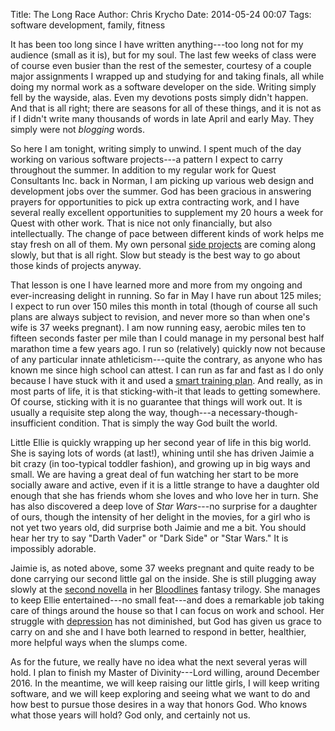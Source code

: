Title: The Long Race
Author: Chris Krycho
Date: 2014-05-24 00:07
Tags: software development, family, fitness

It has been too long since I have written anything---too long not for my audience (small as it is), but for my soul. The last few weeks of class were of course even busier than the rest of the semester, courtesy of a couple major assignments I wrapped up and studying for and taking finals, all while doing my normal work as a software developer on the side. Writing simply fell by the wayside, alas. Even my devotions posts simply didn't happen. And that is all right; there are seasons for all of these things, and it is not as if I didn't write many thousands of words in late April and early May. They simply were not *blogging* words.

So here I am tonight, writing simply to unwind. I spent much of the day working on various software projects---a pattern I expect to carry throughout the summer. In addition to my regular work for Quest Consultants Inc. back in Norman, I am picking up various web design and development jobs over the summer. God has been gracious in answering prayers for opportunities to pick up extra contracting work, and I have several really excellent opportunities to supplement my 20 hours a week for Quest with other work. That is nice not only financially, but also intellectually. The change of pace between different kinds of work helps me stay fresh on all of them. My own personal [side projects][io] are coming along slowly, but that is all right. Slow but steady is the best way to go about those kinds of projects anyway.

[io]: http://www.chriskrycho.com/2014/a-little-crazy.html

That lesson is one I have learned more and more from my ongoing and ever-increasing delight in running. So far in May I have run about 125 miles; I expect to run over 150 miles this month in total (though of course all such plans are always subject to revision, and never more so than when one's wife is 37 weeks pregnant). I am now running easy, aerobic miles ten to fifteen seconds faster per mile than I could manage in my personal best half marathon time a few years ago. I run so (relatively) quickly now not because of any particular innate athleticism---quite the contrary, as anyone who has known me since high school can attest. I can run as far and fast as I do only because I have stuck with it and used a [smart training plan][markallen]. And really, as in most parts of life, it is that sticking-with-it that leads to getting somewhere. Of course, sticking with it is no guarantee that things will work out. It is usually a requisite step along the way, though---a necessary-though-insufficient condition. That is simply the way God built the world.

[markallen]: http://markallenonline.com/maoArticles.aspx?AID=2 "Working Your Heart"

Little Ellie is quickly wrapping up her second year of life in this big world. She is saying lots of words (at last!), whining until she has driven Jaimie a bit crazy (in too-typical toddler fashion), and growing up in big ways and small. We are having a great deal of fun watching her start to be more socially aware and active, even if it is a little strange to have a daughter old enough that she has friends whom she loves and who love her in turn. She has also discovered a deep love of _Star Wars_---no surprise for a daughter of ours, though the intensity of her delight in the movies, for a girl who is not yet two years old, did surprise both Jaimie and me a bit. You should hear her try to say "Darth Vader" or "Dark Side" or "Star Wars." It is impossibly adorable.

Jaimie is, as noted above, some 37 weeks pregnant and quite ready to be done carrying our second little gal on the inside. She is still plugging away slowly at the [second novella][shaking] in her [Bloodlines][ebook] fantasy trilogy. She manages to keep Ellie entertained---no small feat---and does a remarkable job taking care of things around the house so that I can focus on work and school. Her struggle with [depression][ardentfidelity] has not diminished, but God has given us grace to carry on and she and I have both learned to respond in better, healthier, more helpful ways when the slumps come.

As for the future, we really have no idea what the next several yeras will hold. I plan to finish my Master of Divinity---Lord willing, around December 2016. In the meantime, we will keep raising our little girls, I will keep writing software, and we will keep exploring and seeing what we want to do and how best to pursue those desires in a way that honors God. Who knows what those years will hold? God only, and certainly not us.

[shaking]: http://jaimiekrycho.com/shaking-epheria-pt-1/ "Bloodlines: The Shaking of Epheria, Part I"

[ebook]: http://www.amazon.com/Bloodlines-Epheria-The-Trilogy-ebook/dp/B00HY478QO/ "Get Bloodlines of Epheria on Kindle!"

[ardentfidelity]: http://2012-2013.chriskrycho.com/theology/marriage-depression/ "Marriage and Depression"